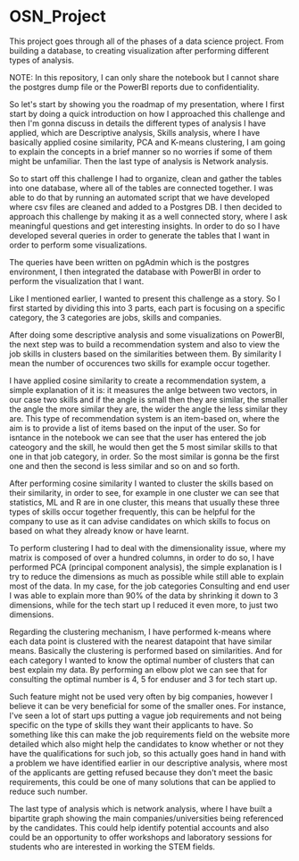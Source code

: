 # OSN_Project
This project goes through all of the phases of a data science project. From building a database, to creating visualization after performing different types of analysis.

 NOTE: In this repository, I can only share the notebook but I cannot share the postgres dump file or the PowerBI reports due to confidentiality.

So let's start by showing you the roadmap of my presentation, where I first start by doing a quick introduction on how I approached this challenge and then I'm gonna discuss in details the different types of analysis I have applied, which are Descriptive analysis, Skills analysis, where I have basically applied cosine similarity, PCA and K-means clustering, I am going to explain the concepts in a brief manner so no worries if some of them might be unfamiliar. Then the last type of analysis is Network analysis.

So to start off this challenge I had to organize, clean and gather the tables into one database, where all of the tables are connected together. I was able to do that by running an automated script that we have developed where csv files are cleaned and added to a Postgres DB. I then decided to approach this challenge by making it as a well connected story, where I ask meaningful questions and get interesting insights. In order to do so I have developed several queries in order to generate the tables that I want in order to perform some visualizations.


The queries have been written on pgAdmin which is the postgres environment, I then integrated the database with PowerBI in order to perform the visualization that I want.

Like I mentioned earlier, I wanted to present this challenge as a story. So I first started by dividing this into 3 parts, each part is focusing on a specific category, the 3 categories are jobs, skills and companies. 

After doing some descriptive analysis and some visualizations on PowerBI, the next step was to build a recommendation system and also to view the job skills in clusters based on the similarities between them. By similarity I mean the number of occurences two skills for example occur together.

I have applied cosine similarity to create a recommendation system, a simple explanation of it is: it measures the anlge between two vectors, in our case two skills and if the angle is small then they are similar, the smaller the angle the more similar they are, the wider the angle the less similar they are. This type of recommendation system is an item-based on, where the aim is to provide a list of items based on the input of the user. So for isntance in the notebook we can see that the user has entered the job cateogory and the skill, he would then get the 5 most similar skills to that one in that job category, in order. So the most similar is gonna be the first one and then the second is less similar and so on and so forth. 

After performing cosine similarity I wanted to cluster the skills based on their similarity, in order to see, for example in one cluster we can see that statistics, ML and R are in one cluster, this means that usually these three types of skills occur together frequently, this can be helpful for the company to use as it can advise candidates on which skills to focus on based on what they already know or have learnt.

To perform clustering I had to deal with the dimensionality issue, where my matrix is composed of over a hundred columns, in order to do so, I have performed PCA (principal component analysis), the simple explanation is I try to reduce the dimensions as much as possible while still able to explain most of the data. In my case, for the job categories Consulting and end user I was able to explain more than 90% of the data by shrinking it down to 3 dimensions, while for the tech start up I reduced it even more, to just two dimensions. 

Regarding the clustering mechanism, I have performed k-means where each data point is clustered with the nearest datapoint that have similar means. Basically the clustering is performed based on similarities. And for each category I wanted to know the optimal number of clusters that can best explain my data. By performing an elbow plot we can see that for consulting the optimal number is 4, 5 for enduser and 3 for tech start up.

Such feature might not be used very often by big companies, however I believe it can be very beneficial for some of the smaller ones. For instance, I've seen a lot of start ups putting a vague job requirements and not being specific on the type of skills they want their applicants to have. So something like this can make the job requirements field on the website more detailed which also might help the candidates to know whether or not they have the qualifications for such job, so this actually goes hand in hand with a problem we have identified earlier in our descriptive analysis, where most of the applicants are getting refused because they don't meet the basic requirements, this could be one of many solutions that can be applied to reduce such number. 


The last type of analysis which is network analysis, where I have built a bipartite graph showing the main companies/universities being referenced by the candidates. This could help identify potential accounts and also could be an opportunity to offer workshops and laboratory sessions for students who are interested in working the STEM fields.
